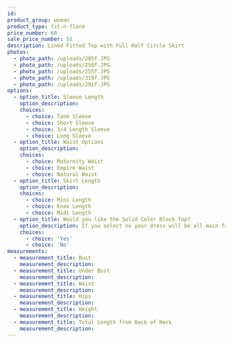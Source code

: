 ```yaml
---
id:
product_group: woman
product_type: fit-n-flare
price_number: 60
sale_price_number: 55
description: Lined Fitted Top with Full Half Circle Skirt
photos:
  - photo_path: /uploads/285f.JPG
  - photo_path: /uploads/250f.JPG
  - photo_path: /uploads/255f.JPG
  - photo_path: /uploads/319f.JPG
  - photo_path: /uploads/291f.JPG
options:
  - option_title: Sleeve Length
    option_description:
    choices:
      - choice: Tank Sleeve
      - choice: Short Sleeve
      - choice: 3/4 Length Sleeve
      - choice: Long Sleeve
  - option_title: Waist Options
    option_description:
    choices:
      - choice: Maternity Waist
      - choice: Empire Waist
      - choice: Natural Waist
  - option_title: Skirt Length
    option_description:
    choices:
      - choice: Mini Length
      - choice: Knee Length
      - choice: Midi Length
  - option_title: Would you like the Solid Color Block Top?
    option_description: If you select no your dress will be all main fabric
    choices:
      - choice: 'Yes'
      - choice: 'No'
measurements:
  - measurement_title: Bust
    measurement_description:
  - measurement_title: Under Bust
    measurement_description:
  - measurement_title: Waist
    measurement_description:
  - measurement_title: Hips
    measurement_description:
  - measurement_title: Height
    measurement_description:
  - measurement_title: Total Length from Back of Neck
    measurement_description:
---
```

